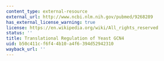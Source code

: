 ```yaml
---
content_type: external-resource
external_url: http://www.ncbi.nlm.nih.gov/pubmed/9268289
has_external_license_warning: true
license: https://en.wikipedia.org/wiki/All_rights_reserved
status: ''
title: Translational Regulation of Yeast GCN4
uid: b50c411c-f6f4-4b10-a4f6-394d52942310
wayback_url: ''
---
```


